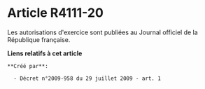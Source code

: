 # Article R4111-20

Les autorisations d'exercice sont publiées au Journal officiel de la République française.

**Liens relatifs à cet article**

	**Créé par**:

	  - Décret n°2009-958 du 29 juillet 2009 - art. 1
